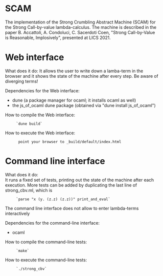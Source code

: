 # SCAM
The implementation of the Strong Crumbling Abstract Machine (SCAM) for the Strong Call-by-value lambda-calculus. The machine is described in the paper
B. Accattoli, A. Condoluci, C. Sacerdoti Coen, "Strong Call-by-Value is Reasonable, Implosively", presented at LICS 2021.

Web interface
=============

What does it do:
 It allows the user to write down a lamba-term in the browser and it
 shows the state of the machine after every step. Be aware of diverging terms!

Dependencies for the Web interface:
 * dune (a package manager for ocaml; it installs ocaml as well)
 * the js_of_ocaml dune package (obtained via "dune install js_of_ocaml")

How to compile the Web interface:

         `dune build`

How to execute the Web interface:

          point your browser to _build/default/index.html

Command line interface
======================

What does it do:  
 It runs a fixed set of tests, printing out the state of the machine after
 each execution. More tests can be added by duplicating the last line of
 strong_cbv.ml, which is

         `parse "x (y. (z.z) (z.z))" print_and_eval`

 The command line interface does not allow to enter lambda-terms interactively

Dependencies for the command-line interface:
 * ocaml

How to compile the command-line tests:  

         `make`

How to execute the command-line tests:  

         `./strong_cbv`
